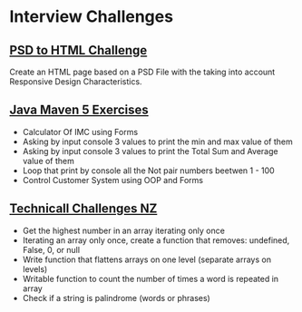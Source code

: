 # Interview Challenges

## [PSD to HTML Challenge](https://github.com/rogeralbp/interview-challenges/blob/main/psd-solution/psd-html.md)

Create an HTML page based on a PSD File with the taking into account Responsive Design Characteristics.

## [Java Maven 5 Exercises](https://github.com/rogeralbp/java-maven)

- Calculator Of IMC using Forms
- Asking by input console 3 values to print the min and max value of them
- Asking by input console 3 values to print the Total Sum and Average value of them
- Loop that print by console all the Not pair numbers beetwen 1 - 100
- Control Customer System using OOP and Forms

## [Technicall Challenges NZ](https://github.com/rogeralbp/interview-challenges/blob/main/nz-challenges/exercises.md)

 - Get the highest number in an array iterating only once
 - Iterating an array only once, create a function that removes: undefined, False, 0, or null
 - Write function that flattens arrays on one level (separate arrays on levels)
 - Writable function to count the number of times a word is repeated in array
 - Check if a string is palindrome (words or phrases)